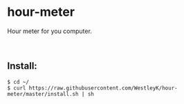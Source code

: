 # hour-meter
Hour meter for you computer.

<br>

## Install:

```
$ cd ~/
$ curl https://raw.githubusercontent.com/WestleyK/hour-meter/master/install.sh | sh
```

<br>
<br>
